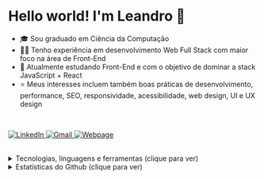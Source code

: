 <h1>Hello world! I'm Leandro 👋</h1>

<ul>
<li>🎓 Sou graduado em Ciência da Computação</li>
<li>👨‍💻 Tenho experiência em desenvolvimento Web Full Stack com maior foco na área de Front-End</li>
<li>🧠 Atualmente estudando Front-End e com o objetivo de dominar a stack JavaScript + React</li>
<li>⭐ Meus interesses incluem também boas práticas de desenvolvimento, performance, SEO, responsividade, acessibilidade, web design, UI e UX design</li>
</ul>
<br>

<p>
	<a href="https://www.linkedin.com/in/leandro-ranggel" target="_blank">
		<img src="https://img.shields.io/badge/linkedin-0077B5?style=for-the-badge&logo=linkedin&logoColor=white" alt="LinkedIn">
	</a>
	<a href="mailto:leandrorangelm@gmail.com" target="_blank">
		<img src="https://img.shields.io/badge/e--mail-D14836?style=for-the-badge&logo=gmail&logoColor=white" alt="Gmail">
	</a>
	<a href="https://leorangel.github.io/" target="_blank">
		<img src="https://img.shields.io/badge/leorangel.github.io-D14836?style=for-the-badge&color=0FBD52" alt="Webpage">
	</a>
</p>

<br>
<details>
<summary>Tecnologias, linguagens e ferramentas (clique para ver)</summary>
<ul>
<br>
	
> Estudando no momento:
<img alt="React" src="https://img.shields.io/badge/React-rgba(0,0,0,0)?style=for-the-badge&logo=react&logoColor=61DAFB">
<img alt="JavaScript" src="https://img.shields.io/badge/JavaScript-rgba(0,0,0,0)?style=for-the-badge&logo=javascript&logoColor=F7DF1E">
<img alt="Nextjs" src="https://img.shields.io/badge/Next.JS-rgba(0,0,0,0)?style=for-the-badge&logo=nextdotjs&logoColor=000000">
<img alt="TypeScript" src="https://img.shields.io/badge/TypeScript-rgba(0,0,0,0)?style=for-the-badge&logo=typescript&logoColor=007ACC">
<img alt="Styled Components" src="https://img.shields.io/badge/Styled--Components-rgba(0,0,0,0)?style=for-the-badge&logo=styled-components&logoColor=DB7093">
<img alt="Jest" src="https://img.shields.io/badge/Jest-rgba(0,0,0,0)?style=for-the-badge&logo=jest&logoColor=C21325">
<br><br>
		
> Quero, em breve, aprender mais sobre:
<img alt="Node.js" src="https://img.shields.io/badge/Node.js-rgba(0,0,0,0)?style=for-the-badge&logo=node.js&logoColor=43853D"/>
<img alt="SASS" src="https://img.shields.io/badge/Sass-rgba(0,0,0,0)?style=for-the-badge&logo=sass&logoColor=CC6699">
<img alt="Redux" src="https://img.shields.io/badge/Redux-rgba(0,0,0,0)?style=for-the-badge&logo=redux&logoColor=593D88">
<img alt="Docker" src="https://img.shields.io/badge/Docker-rgba(0,0,0,0)?style=for-the-badge&logo=docker&logoColor=%230db7ed">
<img alt="Firebase" src="https://img.shields.io/badge/Firebase-rgba(0,0,0,0)?style=for-the-badge&logo=firebase&logoColor=ffca28">
<img alt="React Native" src="https://img.shields.io/badge/React_Native-rgba(0,0,0,0)?style=for-the-badge&logo=react&logoColor=61DAFB">
<br><br>
	
> Outras que uso ou já usei:
<img alt="HTML5" src="https://img.shields.io/badge/HTML5-rgba(0,0,0,0)?style=for-the-badge&logo=html5&logoColor=E34F26">
<img alt="CSS3" src="https://img.shields.io/badge/CSS3-rgba(0,0,0,0)?style=for-the-badge&logo=css3&logoColor=1572B6">
<img alt="PHP" src="https://img.shields.io/badge/PHP-rgba(0,0,0,0)?style=for-the-badge&logo=php&logoColor=777BB4">
<img alt="Bootstrap" src="https://img.shields.io/badge/Bootstrap-rgba(0,0,0,0)?style=for-the-badge&logo=bootstrap&logoColor=563D7C">
<img alt="Wordpress" src="https://img.shields.io/badge/Wordpress-rgba(0,0,0,0)?style=for-the-badge&logo=wordpress&logoColor=21759B">
<img alt="Git" src="https://img.shields.io/badge/Git-rgba(0,0,0,0)?style=for-the-badge&logo=git&logoColor=F05032">
<img alt="JQUery" src="https://img.shields.io/badge/jQuery-rgba(0,0,0,0)?style=for-the-badge&logo=jquery&logoColor=0769AD">
<img alt="Python" src="https://img.shields.io/badge/Python-rgba(0,0,0,0)?style=for-the-badge&logo=python&logoColor=14354C"/>
<img alt="Django" src="https://img.shields.io/badge/Django-rgba(0,0,0,0)?style=for-the-badge&logo=django&logoColor=092E20">
<img alt="Laravel" src="https://img.shields.io/badge/Laravel-rgba(0,0,0,0)?style=for-the-badge&logo=laravel&logoColor=FF2D20">
<img alt="Unity" src="https://img.shields.io/badge/Unity-rgba(0,0,0,0)?style=for-the-badge&logo=unity&logoColor=100000">
<img alt="Photoshop" src="https://img.shields.io/badge/Photoshop-rgba(0,0,0,0)?style=for-the-badge&logo=adobe-photoshop&logoColor=24205E">
<img alt="Figma" src="https://img.shields.io/badge/Figma-rgba(0,0,0,0)?style=for-the-badge&logo=figma&logoColor=F24D1D">
	
</ul>
</details>

<details>
<summary>Estatísticas do Github (clique para ver)</summary>
<br />
<ul>

<p align="left">
	<img align="center"  src="https://github-readme-stats.vercel.app/api?username=LeoRangel&locale=pt-br&show_icons=true&hide_border=true&theme=react&count_private=true&hide=stars" alt="LeoRangel's stats" height="130"/>
	<img align="center"  alt="LeoRangel's streak" src="https://github-readme-streak-stats.herokuapp.com/?user=LeoRangel&locale=pt-br&theme=react&hide_border=true&count_private=true" height="130"/>
	<img align="center"  src="https://github-readme-stats.vercel.app/api/top-langs?username=LeoRangel&show_icons=true&locale=pt-br&layout=compact&theme=react&hide_border=true&count_private=true" alt="LeoRangel's stats" height="130"/>
</p>

</ul>
</details>
